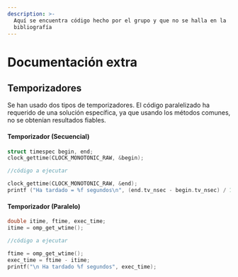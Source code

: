 ```yaml
---
description: >-
  Aquí se encuentra código hecho por el grupo y que no se halla en la
  bibliografía
---
```


# Documentación extra

## Temporizadores

Se han usado dos tipos de temporizadores. El código paralelizado ha requerido de una solución específica, ya que usando los métodos comunes, no se obtenían resultados fiables.

#### Temporizador (Secuencial)

```c
struct timespec begin, end;
clock_gettime(CLOCK_MONOTONIC_RAW, &begin);

//código a ejecutar

clock_gettime(CLOCK_MONOTONIC_RAW, &end);
printf ("Ha tardado = %f segundos\n", (end.tv_nsec - begin.tv_nsec) / 1000000000.0 +(end.tv_sec  - begin.tv_sec));
```

#### Temporizador (Paralelo)

```c
double itime, ftime, exec_time;
itime = omp_get_wtime();

//código a ejecutar

ftime = omp_get_wtime();
exec_time = ftime - itime;
printf("\n Ha tardado %f segundos", exec_time);
```
